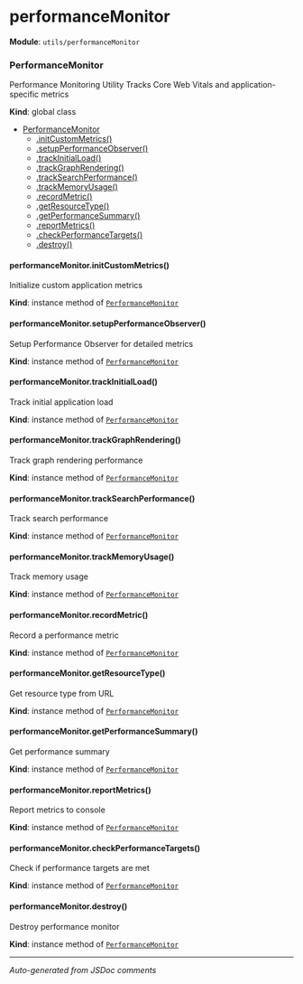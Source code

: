 # performanceMonitor

**Module**: `utils/performanceMonitor`

<a name="PerformanceMonitor"></a>

### PerformanceMonitor
Performance Monitoring Utility
Tracks Core Web Vitals and application-specific metrics

**Kind**: global class  

* [PerformanceMonitor](#PerformanceMonitor)
    * [.initCustomMetrics()](#PerformanceMonitor+initCustomMetrics)
    * [.setupPerformanceObserver()](#PerformanceMonitor+setupPerformanceObserver)
    * [.trackInitialLoad()](#PerformanceMonitor+trackInitialLoad)
    * [.trackGraphRendering()](#PerformanceMonitor+trackGraphRendering)
    * [.trackSearchPerformance()](#PerformanceMonitor+trackSearchPerformance)
    * [.trackMemoryUsage()](#PerformanceMonitor+trackMemoryUsage)
    * [.recordMetric()](#PerformanceMonitor+recordMetric)
    * [.getResourceType()](#PerformanceMonitor+getResourceType)
    * [.getPerformanceSummary()](#PerformanceMonitor+getPerformanceSummary)
    * [.reportMetrics()](#PerformanceMonitor+reportMetrics)
    * [.checkPerformanceTargets()](#PerformanceMonitor+checkPerformanceTargets)
    * [.destroy()](#PerformanceMonitor+destroy)

<a name="PerformanceMonitor+initCustomMetrics"></a>

#### performanceMonitor.initCustomMetrics()
Initialize custom application metrics

**Kind**: instance method of [<code>PerformanceMonitor</code>](#PerformanceMonitor)  
<a name="PerformanceMonitor+setupPerformanceObserver"></a>

#### performanceMonitor.setupPerformanceObserver()
Setup Performance Observer for detailed metrics

**Kind**: instance method of [<code>PerformanceMonitor</code>](#PerformanceMonitor)  
<a name="PerformanceMonitor+trackInitialLoad"></a>

#### performanceMonitor.trackInitialLoad()
Track initial application load

**Kind**: instance method of [<code>PerformanceMonitor</code>](#PerformanceMonitor)  
<a name="PerformanceMonitor+trackGraphRendering"></a>

#### performanceMonitor.trackGraphRendering()
Track graph rendering performance

**Kind**: instance method of [<code>PerformanceMonitor</code>](#PerformanceMonitor)  
<a name="PerformanceMonitor+trackSearchPerformance"></a>

#### performanceMonitor.trackSearchPerformance()
Track search performance

**Kind**: instance method of [<code>PerformanceMonitor</code>](#PerformanceMonitor)  
<a name="PerformanceMonitor+trackMemoryUsage"></a>

#### performanceMonitor.trackMemoryUsage()
Track memory usage

**Kind**: instance method of [<code>PerformanceMonitor</code>](#PerformanceMonitor)  
<a name="PerformanceMonitor+recordMetric"></a>

#### performanceMonitor.recordMetric()
Record a performance metric

**Kind**: instance method of [<code>PerformanceMonitor</code>](#PerformanceMonitor)  
<a name="PerformanceMonitor+getResourceType"></a>

#### performanceMonitor.getResourceType()
Get resource type from URL

**Kind**: instance method of [<code>PerformanceMonitor</code>](#PerformanceMonitor)  
<a name="PerformanceMonitor+getPerformanceSummary"></a>

#### performanceMonitor.getPerformanceSummary()
Get performance summary

**Kind**: instance method of [<code>PerformanceMonitor</code>](#PerformanceMonitor)  
<a name="PerformanceMonitor+reportMetrics"></a>

#### performanceMonitor.reportMetrics()
Report metrics to console

**Kind**: instance method of [<code>PerformanceMonitor</code>](#PerformanceMonitor)  
<a name="PerformanceMonitor+checkPerformanceTargets"></a>

#### performanceMonitor.checkPerformanceTargets()
Check if performance targets are met

**Kind**: instance method of [<code>PerformanceMonitor</code>](#PerformanceMonitor)  
<a name="PerformanceMonitor+destroy"></a>

#### performanceMonitor.destroy()
Destroy performance monitor

**Kind**: instance method of [<code>PerformanceMonitor</code>](#PerformanceMonitor)  


---

*Auto-generated from JSDoc comments*
